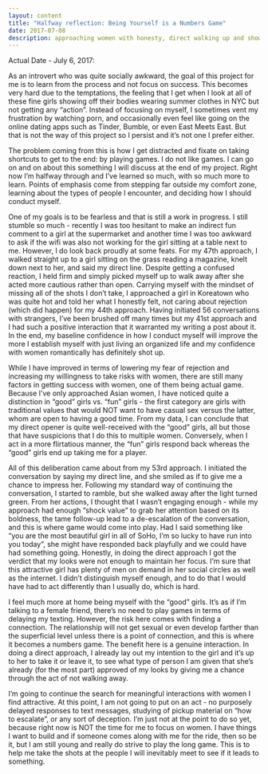 ```yaml
---
layout: content
title: "Halfway reflection: Being Yourself is a Numbers Game"
date: 2017-07-08
description: approaching women with honesty, direct walking up and showing vulnerability
---
```


Actual Date - July 6, 2017:

As an introvert who was quite socially awkward, the goal of this project for me is to learn from the process and not focus on success. This becomes very hard due to the temptations, the feeling that I get when I look at all of these fine girls showing off their bodies wearing summer clothes in NYC but not getting any “action”. Instead of focusing on myself, I sometimes vent my frustration by watching porn, and occasionally even feel like going on the online dating apps such as Tinder, Bumble, or even East Meets East. But that is not the way of this project so I persist and it’s not one I prefer either. 

The problem coming from this is how I get distracted and fixate on taking shortcuts to get to the end: by playing games. I do not like games. I can go on and on about this something I will discuss at the end of my project. Right now I’m halfway through and I’ve learned so much, with so much more to learn. Points of emphasis come from stepping far outside my comfort zone, learning about the types of people I encounter, and deciding how I should conduct myself.

One of my goals is to be fearless and that is still a work in progress. I still stumble so much - recently I was too hesitant to make an indirect fun comment to a girl at the supermarket and another time I was too awkward to ask if the wifi was also not working for the girl sitting at a table next to me. However, I do look back proudly at some feats. For my 47th approach, I walked straight up to a girl sitting on the grass reading a magazine, knelt down next to her, and said my direct line. Despite getting a confused reaction, I held firm and simply picked myself up to walk away after she acted more cautious rather than open. Carrying myself with the mindset of missing all of the shots I don’t take, I approached a girl in Koreatown who was quite hot and told her what I honestly felt, not caring about rejection (which did happen) for my 44th approach. Having initiated 56 conversations with strangers, I’ve been brushed off many times but my 41st approach and I had such a positive interaction that it warranted my writing a post about it. In the end, my baseline confidence in how I conduct myself will improve the more I establish myself with just living an organized life and my confidence with women romantically has definitely shot up.

While I have improved in terms of lowering my fear of rejection and increasing my willingness to take risks with women, there are still many factors in getting success with women, one of them being actual game. Because I’ve only approached Asian women, I have noticed quite a distinction in “good” girls vs. “fun” girls - the first category are girls with traditional values that would NOT want to have casual sex versus the latter, whom are open to having a good time. From my data, I can conclude that my direct opener is quite well-received with the “good” girls, all but those that have suspicions that I do this to multiple women. Conversely, when I act in a more flirtatious manner, the “fun” girls respond back whereas the “good” girls end up taking me for a player. 

All of this deliberation came about from my 53rd approach. I initiated the conversation by saying my direct line, and she smiled as if to give me a chance to impress her. Following my standard way of continuing the conversation, I started to ramble, but she walked away after the light turned green. From her actions, I thought that I wasn’t engaging enough - while my approach had enough “shock value” to grab her attention based on its boldness, the tame follow-up lead to a de-escalation of the conversation, and this is where game would come into play. Had I said something like “you are the most beautiful girl in all of SoHo, I’m so lucky to have run into you today”, she might have responded back playfully and we could have had something going. Honestly, in doing the direct approach I got the verdict that my looks were not enough to maintain her focus. I’m sure that this attractive girl has plenty of men on demand in her social circles as well as the internet. I didn’t distinguish myself enough, and to do that I would have had to act differently than I usually do, which is hard.

I feel much more at home being myself with the “good” girls. It’s as if I’m talking to a female friend, there’s no need to play games in terms of delaying my texting. However, the risk here comes with finding a connection. The relationship will not get sexual or even develop farther than the superficial level unless there is a point of connection, and this is where it becomes a numbers game. The benefit here is a genuine interaction. In doing a direct approach, I already lay out my intention to the girl and it’s up to her to take it or leave it, to see what type of person I am given that she’s already (for the most part) approved of my looks by giving me a chance through the act of not walking away.

I’m going to continue the search for meaningful interactions with women I find attractive. At this point, I am not going to put on an act - no purposely delayed responses to text messages, studying of pickup material on “how to escalate”, or any sort of deception. I’m just not at the point to do so yet, because right now is NOT the time for me to focus on women. I have things I want to build and if someone comes along with me for the ride, then so be it, but I am still young and really do strive to play the long game. This is to help me take the shots at the people I will inevitably meet to see if it leads to something.
